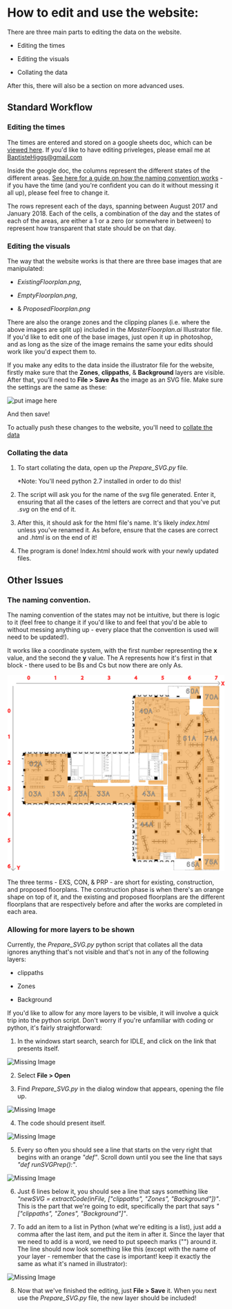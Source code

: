 # How to edit and use the website:

There are three main parts to editing the data on the website.

 - Editing the times

 - Editing the visuals

 - Collating the data

After this, there will also be a section on more advanced uses.

## Standard Workflow


### Editing the times

The times are entered and stored on a google sheets doc, which can be [viewed here](https://docs.google.com/spreadsheets/d/1Np-BOM5_Jr6B4Obx_9ls0JlX0vd-i1pDeVKMYbUYA_s/edit?usp=sharing). If you'd like to have editing priveleges, please email me at BaptisteHiggs@gmail.com

Inside the google doc, the columns represent the different states of the different areas. [See here for a guide on how the naming convention works](#namingConvention) - if you have the time (and you're confident you can do it without messing it all up), please feel free to change it.

The rows represent each of the days, spanning between August 2017 and January 2018. Each of the cells, a combination of the day and the states of each of the areas, are either a 1 or a zero (or somewhere in between) to represent how transparent that state should be on that day.


### Editing the visuals

The way that the website works is that there are three base images that are manipulated:

 - *ExistingFloorplan.png*,
 
 - *EmptyFloorplan.png*,
 
 - & *ProposedFloorplan.png*

There are also the orange zones and the clipping planes (i.e. where the above images are split up) included in the *MasterFloorplan.ai* Illustrator file. If you'd like to edit one of the base images, just open it up in photoshop, and as long as the size of the image remains the same your edits should work like you'd expect them to.

If you make any edits to the data inside the illustrator file for the website, firstly make sure that the **Zones**, **clippaths**, & **Background** layers are visible. After that, you'll need to **File > Save As** the image as an SVG file. Make sure the settings are the same as these:

![put image here](SVGsettings.png)

And then save!

To actually push these changes to the website, you'll need to [collate the data](#collateData)

### <a name="collateData">Collating the data</a>

1. To start collating the data, open up the *Prepare_SVG.py* file.

   *Note: You'll need python 2.7 installed in order to do this!
   
2. The script will ask you for the name of the svg file generated. Enter it, ensuring that all the cases of the letters are correct and that you've put *.svg* on the end of it.

3. After this, it should ask for the html file's name. It's likely *index.html* unless you've renamed it. As before, ensure that the cases are correct and *.html* is on the end of it!

4. The program is done! Index.html should work with your newly updated files.


## Other Issues

### <a name="namingConvention">The naming convention.</a>

The naming convention of the states may not be intuitive, but there is logic to it (feel free to change it if you'd like to and feel that you'd be able to without messing anything up - every place that the convention is used will need to be updated!). 

It works like a coordinate system, with the first number representing the **x** value, and the second the **y** value. The A represents how it's first in that block - there used to be Bs and Cs but now there are only As.

![Missing Image](doc_images/MasterFloorplan_Example.png)

The three terms - EXS, CON, & PRP - are short for existing, construction, and proposed floorplans. The construction phase is when there's an orange shape on top of it, and the existing and proposed floorplans are the different floorplans that are respectively before and after the works are completed in each area. 


### Allowing for more layers to be shown

Currently, the *Prepare_SVG.py* python script that collates all the data ignores anything that's not visible and that's not in any of the following layers:

 - clippaths
 
 - Zones
 
 - Background
 
If you'd like to allow for any more layers to be visible, it will involve a quick trip into the python script. Don't worry if you're unfamiliar with coding or python, it's fairly straightforward:

1. In the windows start search, search for IDLE, and click on the link that presents itself.

![Missing Image](IDLEsearch.png)

2. Select **File > Open**

3. Find *Prepare_SVG.py* in the dialog window that appears, opening the file up.

![Missing Image](Select_PrepSVG.png)

4. The code should present itself.

![Missing Image](CodeOpen.png)

5. Every so often you should see a line that starts on the very right that begins with an orange *"def"*. Scroll down until you see the line that says *"def runSVGPrep():"*.

![Missing Image](runSVGPrep_code.png)

6. Just 6 lines below it, you should see a line that says something like *"newSVG = extractCode(inFile, ["clippaths", "Zones", "Background"])"*. This is the part that we're going to edit, specifically the part that says *"["clippaths", "Zones", "Background"]"*.

7. To add an item to a list in Python (what we're editing is a list), just add a comma after the last item, and put the item in after it. Since the layer that we need to add is a word, we need to put speech marks ("") around it. The line should now look something like this (except with the name of your layer - remember that the case is important! keep it exactly the same as what it's named in illustrator):

![Missing Image](editedCode.png)

8. Now that we've finished the editing, just **File > Save** it. When you next use the *Prepare_SVG.py* file, the new layer should be included!














